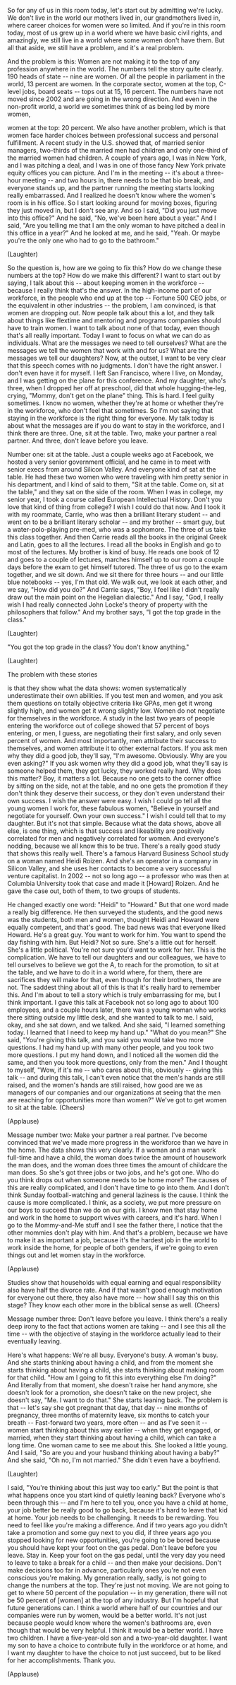 
So for any of us in this room today,
let&#39;s start out by admitting we&#39;re lucky.
We don&#39;t live in the world
our mothers lived in,
our grandmothers lived in,
where career choices
for women were so limited.
And if you&#39;re in this room today,
most of us grew up in a world
where we have basic civil rights,
and amazingly, we still live in a world
where some women don&#39;t have them.
But all that aside,
we still have a problem,
and it&#39;s a real problem.

And the problem is this:
Women are not making it
to the top of any profession
anywhere in the world.
The numbers tell the story quite clearly.
190 heads of state --
nine are women.
Of all the people
in parliament in the world,
13 percent are women.
In the corporate sector, women at the top,
C-level jobs, board seats --
tops out at 15, 16 percent.
The numbers have not moved since 2002
and are going in the wrong direction.
And even in the non-profit world,
a world we sometimes think of
as being led by more women,

women at the top: 20 percent.
We also have another problem,
which is that women face harder choices
between professional success
and personal fulfillment.
A recent study in the U.S.
showed that, of married senior managers,
two-thirds of the married men had children
and only one-third
of the married women had children.
A couple of years ago, I was in New York,
and I was pitching a deal,
and I was in one of those fancy
New York private equity offices
you can picture.
And I&#39;m in the meeting --
it&#39;s about a three-hour meeting --
and two hours in,
there needs to be that bio break,
and everyone stands up,
and the partner running the meeting
starts looking really embarrassed.
And I realized he doesn&#39;t know
where the women&#39;s room is in his office.
So I start looking
around for moving boxes,
figuring they just moved in,
but I don&#39;t see any.
And so I said, &quot;Did you just
move into this office?&quot;
And he said, &quot;No,
we&#39;ve been here about a year.&quot;
And I said, &quot;Are you telling me
that I am the only woman
to have pitched a deal
in this office in a year?&quot;
And he looked at me, and he said,
&quot;Yeah. Or maybe you&#39;re the only one
who had to go to the bathroom.&quot;

(Laughter)

So the question is,
how are we going to fix this?
How do we change these numbers at the top?
How do we make this different?
I want to start out by saying,
I talk about this --
about keeping women in the workforce --
because I really think that&#39;s the answer.
In the high-income part of our workforce,
in the people who end up at the top --
Fortune 500 CEO jobs,
or the equivalent in other industries --
the problem, I am convinced,
is that women are dropping out.
Now people talk about this a lot,
and they talk about things
like flextime and mentoring
and programs companies
should have to train women.
I want to talk about none of that today,
even though that&#39;s all really important.
Today I want to focus
on what we can do as individuals.
What are the messages
we need to tell ourselves?
What are the messages we tell
the women that work with and for us?
What are the messages
we tell our daughters?
Now, at the outset,
I want to be very clear
that this speech comes with no judgments.
I don&#39;t have the right answer.
I don&#39;t even have it for myself.
I left San Francisco,
where I live, on Monday,
and I was getting on the plane
for this conference.
And my daughter, who&#39;s three,
when I dropped her off at preschool,
did that whole hugging-the-leg, crying,
&quot;Mommy, don&#39;t get on the plane&quot; thing.
This is hard. I feel guilty sometimes.
I know no women,
whether they&#39;re at home
or whether they&#39;re in the workforce,
who don&#39;t feel that sometimes.
So I&#39;m not saying
that staying in the workforce
is the right thing for everyone.
My talk today is about
what the messages are
if you do want to stay in the workforce,
and I think there are three.
One, sit at the table.
Two, make your partner a real partner.
And three, don&#39;t leave before you leave.

Number one: sit at the table.
Just a couple weeks ago at Facebook,
we hosted a very senior
government official,
and he came in to meet with senior execs
from around Silicon Valley.
And everyone kind of sat at the table.
He had these two women
who were traveling with him
pretty senior in his department,
and I kind of said to them,
&quot;Sit at the table.
Come on, sit at the table,&quot;
and they sat on the side of the room.
When I was in college, my senior year,
I took a course called
European Intellectual History.
Don&#39;t you love that kind
of thing from college?
I wish I could do that now.
And I took it with my roommate, Carrie,
who was then a brilliant
literary student --
and went on to be a brilliant
literary scholar --
and my brother -- smart guy,
but a water-polo-playing pre-med,
who was a sophomore.
The three of us take this class together.
And then Carrie reads all the books
in the original Greek and Latin,
goes to all the lectures.
I read all the books in English
and go to most of the lectures.
My brother is kind of busy.
He reads one book of 12
and goes to a couple of lectures,
marches himself up to our room
a couple days before the exam
to get himself tutored.
The three of us go to the exam
together, and we sit down.
And we sit there for three hours --
and our little blue notebooks
-- yes, I&#39;m that old.
We walk out, we look at each other,
and we say, &quot;How did you do?&quot;
And Carrie says, &quot;Boy, I feel like
I didn&#39;t really draw out the main point
on the Hegelian dialectic.&quot;
And I say, &quot;God, I really
wish I had really connected
John Locke&#39;s theory of property
with the philosophers that follow.&quot;
And my brother says,
&quot;I got the top grade in the class.&quot;

(Laughter)

&quot;You got the top grade in the class?
You don&#39;t know anything.&quot;

(Laughter)

The problem with these stories

is that they show what the data shows:
women systematically
underestimate their own abilities.
If you test men and women,
and you ask them questions
on totally objective criteria like GPAs,
men get it wrong slightly high,
and women get it wrong slightly low.
Women do not negotiate
for themselves in the workforce.
A study in the last two years
of people entering
the workforce out of college
showed that 57 percent
of boys entering, or men, I guess,
are negotiating their first salary,
and only seven percent of women.
And most importantly,
men attribute their success to themselves,
and women attribute it
to other external factors.
If you ask men why they did a good job,
they&#39;ll say, &quot;I&#39;m awesome.
Obviously. Why are you even asking?&quot;
If you ask women why they did a good job,
what they&#39;ll say is someone helped them,
they got lucky, they worked really hard.
Why does this matter?
Boy, it matters a lot.
Because no one gets to the corner office
by sitting on the side, not at the table,
and no one gets the promotion
if they don&#39;t think
they deserve their success,
or they don&#39;t even understand
their own success.
I wish the answer were easy.
I wish I could go tell
all the young women I work for,
these fabulous women,
&quot;Believe in yourself
and negotiate for yourself.
Own your own success.&quot;
I wish I could tell that to my daughter.
But it&#39;s not that simple.
Because what the data shows,
above all else, is one thing,
which is that success and likeability
are positively correlated for men
and negatively correlated for women.
And everyone&#39;s nodding,
because we all know this to be true.
There&#39;s a really good study
that shows this really well.
There&#39;s a famous Harvard
Business School study
on a woman named Heidi Roizen.
And she&#39;s an operator
in a company in Silicon Valley,
and she uses her contacts
to become a very successful
venture capitalist.
In 2002 -- not so long ago --
a professor who was then
at Columbia University
took that case
and made it [Howard] Roizen.
And he gave the case out, both of them,
to two groups of students.

He changed exactly one word:
&quot;Heidi&quot; to &quot;Howard.&quot;
But that one word made
a really big difference.
He then surveyed the students,
and the good news was the students,
both men and women,
thought Heidi and Howard
were equally competent,
and that&#39;s good.
The bad news was
that everyone liked Howard.
He&#39;s a great guy.
You want to work for him.
You want to spend the day
fishing with him.
But Heidi? Not so sure.
She&#39;s a little out for herself.
She&#39;s a little political.
You&#39;re not sure
you&#39;d want to work for her.
This is the complication.
We have to tell our daughters
and our colleagues,
we have to tell ourselves
to believe we got the A,
to reach for the promotion,
to sit at the table,
and we have to do it in a world
where, for them, there are sacrifices
they will make for that,
even though for their brothers,
there are not.
The saddest thing about all of this
is that it&#39;s really hard to remember this.
And I&#39;m about to tell a story
which is truly embarrassing for me,
but I think important.
I gave this talk at Facebook
not so long ago
to about 100 employees,
and a couple hours later,
there was a young woman who works there
sitting outside my little desk,
and she wanted to talk to me.
I said, okay, and she sat down,
and we talked.
And she said, &quot;I learned something today.
I learned that I need to keep my hand up.&quot;
&quot;What do you mean?&quot;
She said, &quot;You&#39;re giving this talk,
and you said you would take
two more questions.
I had my hand up with many other people,
and you took two more questions.
I put my hand down, and I noticed
all the women did the same,
and then you took more questions,
only from the men.&quot;
And I thought to myself,
&quot;Wow, if it&#39;s me -- who cares
about this, obviously --
giving this talk --
and during this talk, I can&#39;t even notice
that the men&#39;s hands are still raised,
and the women&#39;s hands are still raised,
how good are we
as managers of our companies
and our organizations
at seeing that the men
are reaching for opportunities
more than women?&quot;
We&#39;ve got to get women
to sit at the table.
(Cheers)

(Applause)


Message number two:
Make your partner a real partner.
I&#39;ve become convinced that we&#39;ve made
more progress in the workforce
than we have in the home.
The data shows this very clearly.
If a woman and a man
work full-time and have a child,
the woman does twice the amount
of housework the man does,
and the woman does three times
the amount of childcare the man does.
So she&#39;s got three jobs
or two jobs, and he&#39;s got one.
Who do you think drops out
when someone needs to be home more?
The causes of this are really complicated,
and I don&#39;t have time to go into them.
And I don&#39;t think Sunday football-watching
and general laziness is the cause.
I think the cause is more complicated.
I think, as a society,
we put more pressure
on our boys to succeed
than we do on our girls.
I know men that stay home
and work in the home
to support wives with careers,
and it&#39;s hard.
When I go to the Mommy-and-Me stuff
and I see the father there,
I notice that the other mommies
don&#39;t play with him.
And that&#39;s a problem,
because we have to make it
as important a job,
because it&#39;s the hardest job
in the world to work inside the home,
for people of both genders,
if we&#39;re going to even things out and let
women stay in the workforce.

(Applause)

Studies show that households
with equal earning
and equal responsibility
also have half the divorce rate.
And if that wasn&#39;t good enough motivation
for everyone out there,
they also have more --
how shall I say this on this stage?
They know each other more
in the biblical sense as well.
(Cheers)

Message number three:
Don&#39;t leave before you leave.
I think there&#39;s a really deep irony
to the fact that actions
women are taking --
and I see this all the time --
with the objective
of staying in the workforce
actually lead to their eventually leaving.

Here&#39;s what happens:
We&#39;re all busy. Everyone&#39;s busy.
A woman&#39;s busy.
And she starts thinking
about having a child,
and from the moment she starts
thinking about having a child,
she starts thinking
about making room for that child.
&quot;How am I going to fit this
into everything else I&#39;m doing?&quot;
And literally from that moment,
she doesn&#39;t raise her hand anymore,
she doesn&#39;t look for a promotion,
she doesn&#39;t take on the new project,
she doesn&#39;t say, &quot;Me. I want to do that.&quot;
She starts leaning back.
The problem is that --
let&#39;s say she got pregnant
that day, that day --
nine months of pregnancy,
three months of maternity leave,
six months to catch your breath --
Fast-forward two years,
more often -- and as I&#39;ve seen it --
women start thinking
about this way earlier --
when they get engaged, or married,
when they start thinking
about having a child,
which can take a long time.
One woman came to see me about this.
She looked a little young.
And I said, &quot;So are you and your husband
thinking about having a baby?&quot;
And she said, &quot;Oh no, I&#39;m not married.&quot;
She didn&#39;t even have a boyfriend.

(Laughter)

I said, &quot;You&#39;re thinking about this
just way too early.&quot;
But the point is that what happens
once you start
kind of quietly leaning back?
Everyone who&#39;s been through this --
and I&#39;m here to tell you,
once you have a child at home,
your job better be really good to go back,
because it&#39;s hard to leave
that kid at home.
Your job needs to be challenging.
It needs to be rewarding.
You need to feel like you&#39;re
making a difference.
And if two years ago
you didn&#39;t take a promotion
and some guy next to you did,
if three years ago you stopped
looking for new opportunities,
you&#39;re going to be bored
because you should have kept
your foot on the gas pedal.
Don&#39;t leave before you leave.
Stay in.
Keep your foot on the gas pedal,
until the very day you need to leave
to take a break for a child --
and then make your decisions.
Don&#39;t make decisions too far in advance,
particularly ones you&#39;re not
even conscious you&#39;re making.
My generation really, sadly,
is not going to change
the numbers at the top.
They&#39;re just not moving.
We are not going to get
to where 50 percent of the population --
in my generation, there will not
be 50 percent of [women]
at the top of any industry.
But I&#39;m hopeful that future
generations can.
I think a world where half
of our countries and our companies
were run by women,
would be a better world.
It&#39;s not just because people would know
where the women&#39;s bathrooms are,
even though that would be very helpful.
I think it would be a better world.
I have two children.
I have a five-year-old son
and a two-year-old daughter.
I want my son to have a choice
to contribute fully
in the workforce or at home,
and I want my daughter
to have the choice to not just succeed,
but to be liked for her accomplishments.
Thank you.

(Applause)

